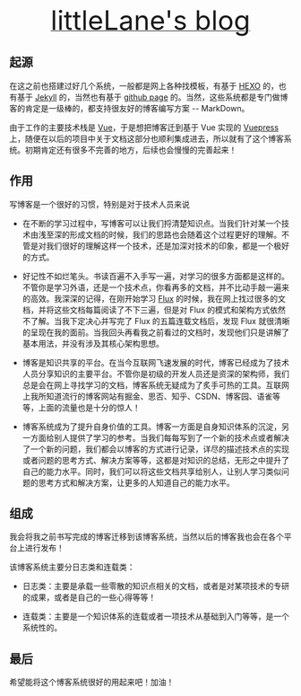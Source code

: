 <p align="center" fontSize="50px">
  <a href="https://littlelane.github.io/blog/" target="_blank">
    <font size=50>littleLane's blog</font>
  </a>
</p>

## 起源

在这之前也搭建过好几个系统，一般都是网上各种找模板，有基于 [HEXO](https://hexo.io/zh-cn/) 的，也有基于 [Jekyll](https://jekyllrb.com/) 的，当然也有基于 [github page](https://pages.github.com/) 的。当然，这些系统都是专门做博客的肯定是一级棒的，都支持很友好的博客编写方案 -- MarkDown。

由于工作的主要技术栈是 [Vue](https://cn.vuejs.org/)，于是想把博客迁到基于 Vue 实现的 [Vuepress](https://vuepress.vuejs.org/) 上，随便在以后的项目中关于文档这部分也顺利集成进去，所以就有了这个博客系统。初期肯定还有很多不完善的地方，后续也会慢慢的完善起来！

## 作用

写博客是一个很好的习惯，特别是对于技术人员来说

- 在不断的学习过程中，写博客可以让我们捋清楚知识点。当我们针对某一个技术由浅至深的形成文档的时候，我们的思路也会随着这个过程更好的理解。不管是对我们很好的理解这样一个技术，还是加深对技术的印象，都是一个极好的方式。

- 好记性不如烂笔头。书读百遍不入手写一遍，对学习的很多方面都是这样的。不管你是学习外语，还是一个技术点，你看再多的文档，并不比动手敲一遍来的高效。我深深的记得，在刚开始学习 [Flux](https://facebook.github.io/flux/) 的时候，我在网上找过很多的文档，并将这些文档每篇阅读了不下三遍，但是对 Flux 的模式和架构方式依然不了解。当我下定决心并写完了 Flux 的五篇连载文档后，发现 Flux 就很清晰的呈现在我的面前。当我回头再看我之前看过的文档时，发现他们只是讲解了基本用法，并没有涉及其核心架构思想。

- 博客是知识共享的平台。在当今互联网飞速发展的时代，博客已经成为了技术人员分享知识的主要平台。不管你是初级的开发人员还是资深的架构师，我们总是会在网上寻找学习的文档，博客系统无疑成为了炙手可热的工具。互联网上我所知道流行的博客网站有掘金、思否、知乎、CSDN、博客园、语雀等等，上面的流量也是十分的惊人！

- 博客系统成为了提升自身价值的工具。博客一方面是自身知识体系的沉淀，另一方面给别人提供了学习的参考。当我们每每写到了一个新的技术点或者解决了一个新的问题，我们都会以博客的方式进行记录，详尽的描述技术点的实现或者问题的思考方式、解决方案等等，这都是对知识的总结，无形之中提升了自己的能力水平。同时，我们可以将这些文档共享给别人，让别人学习类似问题的思考方式和解决方案，让更多的人知道自己的能力水平。

## 组成

我会将我之前书写完成的博客迁移到该博客系统，当然以后的博客我也会在各个平台上进行发布！

该博客系统主要分日志类和连载类：

- 日志类：主要是承载一些零散的知识点相关的文档，或者是对某项技术的专研的成果，或者是自己的一些心得等等！
  
- 连载类：主要是一个知识体系的连载或者一项技术从基础到入门等等，是一个系统性的。

## 最后

希望能将这个博客系统很好的用起来吧！加油！

